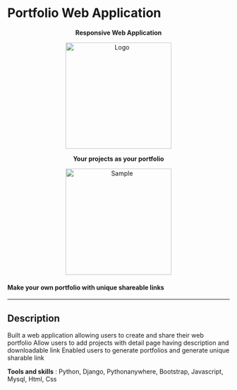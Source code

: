 # Portfolio Web Application

<p align="center">
  <b align="center">Responsive Web Application</b>
</p>
<p align="center">
  <a href="https://shub.pythonanywhere.com/profile">
    <img alt="Logo" src="https://shub.pythonanywhere.com/media/images/complete_crop_3_HJHQj6R.png" height="240" /> 
  </a>
</p>

<p align="center">
  <b align="center">Your projects as your portfolio</b>
</p>
<p align="center">
  <a href="https://shub.pythonanywhere.com/profile">
    <img alt="Sample" src="https://shub.pythonanywhere.com/media/images/Screenshot_from_2023-11-11_04-45-22.png" height="240" />
  </a>
</p>
<p align="center">
    <h4>Make your own portfolio with unique shareable links</h4>
</p>

---

## Description

Built a web application allowing users to create and share their web portfolio
Allow users to add projects with detail page having description and downloadable link 
Enabled users to generate portfolios and generate unique sharable link

<b>Tools and skills</b> : Python, Django, Pythonanywhere, Bootstrap, Javascript, Mysql, Html, Css
